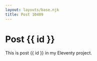 ```yaml
---
layout: layouts/base.njk
title: Post 10409
---
```


# Post {{ id }}

This is post {{ id }} in my Eleventy project.
